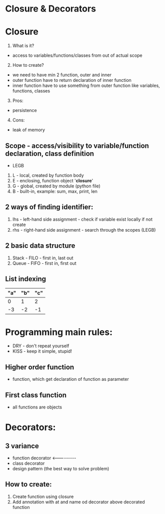 # Closure & Decorators

# Closure
1. What is it?
 - access to variables/functions/classes from out of actual scope

2. How to create?
 - we need to have min 2 function, outer and inner
 - outer function have to return declaration of inner function
 - inner function have to use something from outer function like variables, functions, classes

3. Pros:
 - persistence

4. Cons:
 - leak of memory

## Scope - access/visibility to variable/function declaration, class definition
- LEGB

1. L - local, created by function body
2. E - enclosing, function object '__closure__'
3. G - global, created by module (python file)
4. B - built-in, example: sum, max, print, len

## 2 ways of finding identifier:
1. lhs - left-hand side assignment - check if variable exist locally if not create
2. rhs - right-hand side assignment - search through the scopes (LEGB)

## 2 basic data structure
1. Stack - FILO - first in, last out
2. Queue - FIFO - first in, first out


## List indexing

"a" | "b" | "c"
--- | --- | ---
0 | 1 | 2 
-3 | -2 | -1 


# Programming main rules:
- DRY - don't repeat yourself
- KISS - keep it simple, stupid!

## Higher order function
- function, which get declaration of function as parameter

## First class function
- all functions are objects

# Decorators:

## 3 variance
- function decorator <---------
- class decorator
- design pattern (the best way to solve problem)

## How to create:
1. Create function using closure
2. Add annotation with at and name od decorator above decorated function